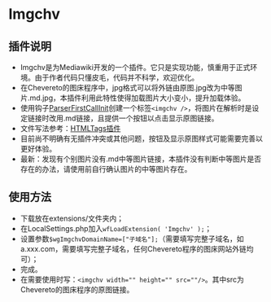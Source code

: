 # Imgchv
## 插件说明
* Imgchv是为Mediawiki开发的一个插件。它只是实现功能，慎重用于正式环境。由于作者代码只懂皮毛，代码并不科学，欢迎优化。
* 在Chevereto的图床程序中，jpg格式可以将外链由原图.jpg改为中等图片.md.jpg，本插件利用此特性使得加载图片大小变小，提升加载体验。 
* 使用钩子[ParserFirstCallInit](https://www.mediawiki.org/wiki/Manual:Hooks/ParserFirstCallInit)创建一个标签`<imgchv />`，将图片在解析时是设定链接时改用.md链接，且提供一个按钮以点击显示原图链接。
* 文件写法参考：[HTMLTags插件](https://github.com/wikimedia/mediawiki-extensions-HTMLTags/blob/master/includes/HTMLTags.php)
* 目前尚不明确有无插件冲突或其他问题，按钮及显示原图样式可能需要完善以更好体验。
* 最新：发现有个别图片没有.md中等图片链接，本插件没有判断中等图片是否存在的办法，请使用前自行确认图片的中等图片存在。
## 使用方法
* 下载放在extensions/文件夹内；
* 在LocalSettings.php加入`wfLoadExtension( 'Imgchv' );`；
* 设置参数`$wgImgchvDomainName=["子域名"];`（需要填写完整子域名，如a.xxx.com，需要填写完整子域名，任何Chevereto程序的图床网站外链均可）；
* 完成。
* 在需要使用时写：`<imgchv width="" height="" src=""/>`。其中src为Chevereto的图床程序的原图链接。
